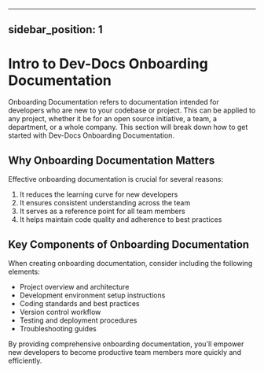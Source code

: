 

  ---
sidebar_position: 1
---

# Intro to Dev-Docs Onboarding Documentation

Onboarding Documentation refers to documentation intended for developers who are new to your codebase or project. This can be applied to any project, whether it be for an open source initiative, a team, a department, or a whole company. This section will break down how to get started with Dev-Docs Onboarding Documentation.

## Why Onboarding Documentation Matters

Effective onboarding documentation is crucial for several reasons:

1. It reduces the learning curve for new developers
2. It ensures consistent understanding across the team
3. It serves as a reference point for all team members
4. It helps maintain code quality and adherence to best practices

## Key Components of Onboarding Documentation

When creating onboarding documentation, consider including the following elements:

- Project overview and architecture
- Development environment setup instructions
- Coding standards and best practices
- Version control workflow
- Testing and deployment procedures
- Troubleshooting guides

By providing comprehensive onboarding documentation, you'll empower new developers to become productive team members more quickly and efficiently.

  